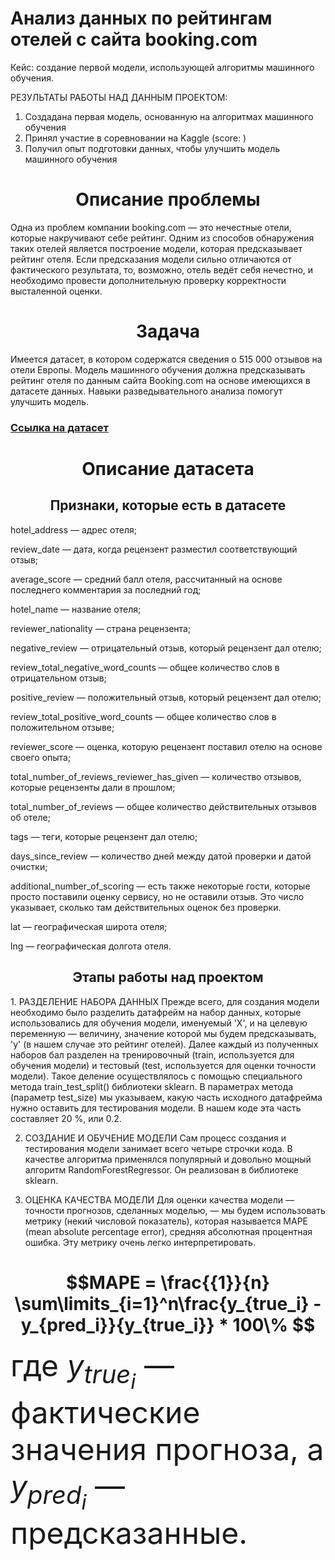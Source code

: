 # Анализ данных по рейтингам отелей с сайта booking.com 


Кейс: создание первой модели, использующей алгоритмы машинного обучения.

РЕЗУЛЬТАТЫ РАБОТЫ НАД ДАННЫМ ПРОЕКТОМ:
1. Создадана первая модель, основанную на алгоритмах машинного обучения
2. Принял участие в соревновании на Kaggle (score: )
3. Получил опыт подготовки данных, чтобы улучшить модель машинного обучения

<div align="center"> <h1 align="center"> Описание проблемы </h1> </div>

Одна из проблем компании booking.com — это нечестные отели, которые накручивают себе рейтинг. Одним из способов обнаружения таких отелей является построение модели, которая предсказывает рейтинг отеля. Если предсказания модели сильно отличаются от фактического результата, то, возможно, отель ведёт себя нечестно, и необходимо провести дополнительную проверку корректности высталенной оценки.

<div align="center"> <h1 align="center"> Задача </h1> </div>
Имеется датасет, в котором содержатся сведения о 515 000 отзывов на отели Европы. Модель машинного обучения должна предсказывать рейтинг отеля по данным сайта Booking.com на основе имеющихся в датасете данных. Навыки разведывательного анализа помогут улучшить модель.

### [Ссылка на датасет](https://drive.google.com/file/d/1Qj0iYEbD64eVAaaBylJeIi3qvMzxf2C_/view?usp=sharing)

<div align="center"> <h1 align="center"> Описание датасета </h1> </div>
<div align="center"> <h2 align="center"> Признаки, которые есть в датасете </h2> </div>
hotel_address — адрес отеля;

review_date — дата, когда рецензент разместил соответствующий отзыв;

average_score — средний балл отеля, рассчитанный на основе последнего комментария за последний год;

hotel_name — название отеля;

reviewer_nationality — страна рецензента;

negative_review — отрицательный отзыв, который рецензент дал отелю;

review_total_negative_word_counts — общее количество слов в отрицательном отзыв;

positive_review — положительный отзыв, который рецензент дал отелю;

review_total_positive_word_counts — общее количество слов в положительном отзыве;

reviewer_score — оценка, которую рецензент поставил отелю на основе своего опыта;

total_number_of_reviews_reviewer_has_given — количество отзывов, которые рецензенты дали в прошлом;

total_number_of_reviews — общее количество действительных отзывов об отеле;

tags — теги, которые рецензент дал отелю;

days_since_review — количество дней между датой проверки и датой очистки;

additional_number_of_scoring — есть также некоторые гости, которые просто поставили оценку сервису, но не оставили отзыв. Это число указывает, сколько там действительных оценок без проверки.

lat — географическая широта отеля;

lng — географическая долгота отеля.

<div align="center"> <h2 align="center"> Этапы работы над проектом </h2> </div>
1. РАЗДЕЛЕНИЕ НАБОРА ДАННЫХ
Прежде всего, для создания модели необходимо было разделить датафрейм на набор данных, которые использовались для обучения модели, именуемый 'X', и на целевую переменную — величину, значение которой мы будем предсказывать, 'y' (в нашем случае это рейтинг отелей).
Далее каждый из полученных наборов бал разделен на тренировочный (train, используется для обучения модели) и тестовый (test, используется для оценки точности модели). Такое деление осуществлялось с помощью специального метода train_test_split() библиотеки sklearn. В параметрах метода (параметр test_size) мы указываем, какую часть исходного датафрейма нужно оставить для тестирования модели. В нашем коде эта часть составляет 20 %, или 0.2.

2. СОЗДАНИЕ И ОБУЧЕНИЕ МОДЕЛИ
Сам процесс создания и тестирования модели занимает всего четыре строчки кода. В качестве алгоритма применялся популярный и довольно мощный алгоритм RandomForestRegressor. Он реализован в библиотеке sklearn.

3. ОЦЕНКА КАЧЕСТВА МОДЕЛИ
Для оценки качества модели — точности прогнозов, сделанных моделью, — мы будем использовать метрику (некий числовой показатель), которая называется MAPE (mean absolute percentage error), средняя абсолютная процентная ошибка. Эту метрику очень легко интерпретировать.


 <div align="center"><h1 align="center">  $$MAPE = \frac{{1}}{n} \sum\limits_{i=1}^n\frac{y_{true_i} - y_{pred_i}}{y_{true_i}} * 100\% $$ </h1></div>

<font size="14"> где $y_{true_i}$ — фактические значения прогноза, a $y_{pred_i}$ — предсказанные.  </font>  

